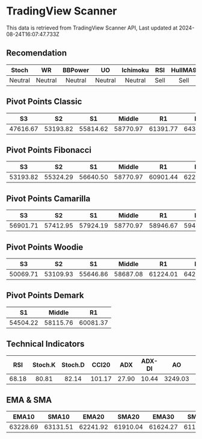 # TradingView Scanner
This data is retrieved from TradingView Scanner API, Last updated at 2024-08-24T16:07:47.733Z

## Recomendation
| Stoch | WR | BBPower | UO | Ichimoku | RSI | HullMA9 |
| :---: | :---: | :---: | :---: | :---: | :---: | :---: |
| Neutral | Neutral | Neutral | Neutral | Neutral | Sell | Sell |

## Pivot Points Classic
| S3 | S2 | S1 | Middle | R1 | R2 | R3 |
| :---: | :---: | :---: | :---: | :---: | :---: | :---: |
| 47616.67 | 53193.82 | 55814.62 | 58770.97 | 61391.77 | 64348.12 | 69925.27 |

## Pivot Points Fibonacci
| S3 | S2 | S1 | Middle | R1 | R2 | R3 |
| :---: | :---: | :---: | :---: | :---: | :---: | :---: |
| 53193.82 | 55324.29 | 56640.50 | 58770.97 | 60901.44 | 62217.65 | 64348.12 |

## Pivot Points Camarilla
| S3 | S2 | S1 | Middle | R1 | R2 | R3 |
| :---: | :---: | :---: | :---: | :---: | :---: | :---: |
| 56901.71 | 57412.95 | 57924.19 | 58770.97 | 58946.67 | 59457.91 | 59969.15 |

## Pivot Points Woodie
| S3 | S2 | S1 | Middle | R1 | R2 | R3 |
| :---: | :---: | :---: | :---: | :---: | :---: | :---: |
| 50069.71 | 53109.93 | 55646.86 | 58687.08 | 61224.01 | 64264.23 | 66801.15 |

## Pivot Points Demark
| S1 | Middle | R1 |
| :---: | :---: | :---: |
| 54504.22 | 58115.76 | 60081.37 |

## Technical Indicators
| RSI | Stoch.K | Stoch.D | CCI20 | ADX | ADX-DI | AO | Mom | MACD | MACD | W.R | HullMA9 |
| :---: | :---: | :---: | :---: | :---: | :---: | :---: | :---: | :---: | :---: | :---: | :---: |
| 68.18 | 80.81 | 82.14 | 101.17 | 27.90 | 10.44 | 3249.03 | 3468.65 | 1152.13 | 897.42 | -18.04 | 64425.11 |

## EMA & SMA
| EMA10 | SMA10 | EMA20 | SMA20 | EMA30 | SMA30 | EMA50 | SMA50 | EMA100 | SMA100 | EMA200 | SMA200 |
| :---: | :---: | :---: | :---: | :---: | :---: | :---: | :---: | :---: | :---: | :---: | :---: |
| 63228.69 | 63131.51 | 62241.92 | 61910.04 | 61624.27 | 61185.03 | 60940.84 | 60366.66 | 60567.16 | 60023.70 | 61047.10 | 61759.80 |